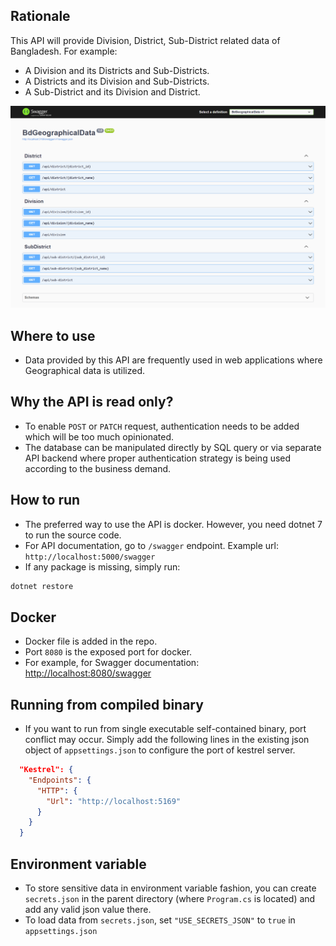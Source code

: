 ## Rationale

This API will provide Division, District, Sub-District related data of Bangladesh. For example:

- A Division and its Districts and Sub-Districts.
- A Districts and its Division and Sub-Districts.
- A Sub-District and its Division and District.

![Screenshot of swagger doc](api.png)

## Where to use

- Data provided by this API are frequently used in web applications where Geographical data is utilized.

## Why the API is read only?

- To enable `POST` or `PATCH` request, authentication needs to be added which will be too much opinionated.
- The database can be manipulated directly by SQL query or via separate API backend where proper authentication strategy is being used according to the business demand.

## How to run

- The preferred way to use the API is docker. However, you need dotnet 7 to run the source code.
- For API documentation, go to `/swagger` endpoint. Example url: `http://localhost:5000/swagger`
- If any package is missing, simply run:

```bash
dotnet restore
```

## Docker

- Docker file is added in the repo.
- Port `8080` is the exposed port for docker.
- For example, for Swagger documentation: [http://localhost:8080/swagger](http://localhost:8080/swagger)

## Running from compiled binary

- If you want to run from single executable self-contained binary, port conflict may occur. Simply add the following lines in the existing json object of `appsettings.json` to configure the port of kestrel server.

```json
  "Kestrel": {
    "Endpoints": {
      "HTTP": {
        "Url": "http://localhost:5169"
      }
    }
  }
```

## Environment variable

- To store sensitive data in environment variable fashion, you can create `secrets.json` in the parent directory (where `Program.cs` is located) and add any valid json value there.
- To load data from `secrets.json`, set `"USE_SECRETS_JSON"` to `true` in `appsettings.json`
